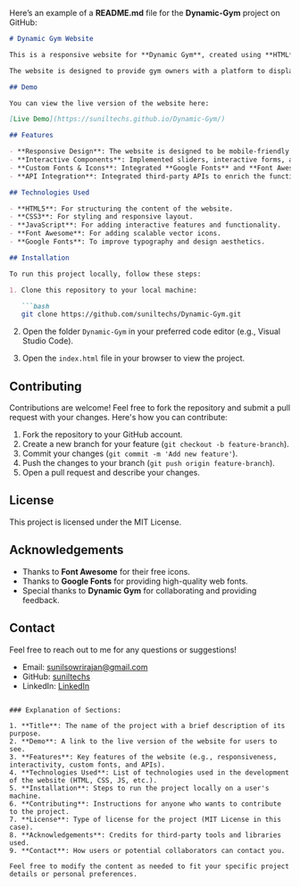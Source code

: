 Here’s an example of a **README.md** file for the **Dynamic-Gym** project on GitHub:

```markdown
# Dynamic Gym Website

This is a responsive website for **Dynamic Gym**, created using **HTML**, **CSS**, and **JavaScript**. The website showcases a user-friendly and visually appealing design, offering various interactive features for potential clients. 

The website is designed to provide gym owners with a platform to display services, facilities, and membership plans, while giving users an easy way to navigate and get information.

## Demo

You can view the live version of the website here:

[Live Demo](https://suniltechs.github.io/Dynamic-Gym/)

## Features

- **Responsive Design**: The website is designed to be mobile-friendly and adaptable to various screen sizes.
- **Interactive Components**: Implemented sliders, interactive forms, and animations for enhanced user experience.
- **Custom Fonts & Icons**: Integrated **Google Fonts** and **Font Awesome** icons to enhance the visual appeal.
- **API Integration**: Integrated third-party APIs to enrich the functionality of the site.

## Technologies Used

- **HTML5**: For structuring the content of the website.
- **CSS3**: For styling and responsive layout.
- **JavaScript**: For adding interactive features and functionality.
- **Font Awesome**: For adding scalable vector icons.
- **Google Fonts**: To improve typography and design aesthetics.

## Installation

To run this project locally, follow these steps:

1. Clone this repository to your local machine:

   ```bash
   git clone https://github.com/suniltechs/Dynamic-Gym.git
   ```

2. Open the folder `Dynamic-Gym` in your preferred code editor (e.g., Visual Studio Code).

3. Open the `index.html` file in your browser to view the project.

## Contributing

Contributions are welcome! Feel free to fork the repository and submit a pull request with your changes. Here's how you can contribute:

1. Fork the repository to your GitHub account.
2. Create a new branch for your feature (`git checkout -b feature-branch`).
3. Commit your changes (`git commit -m 'Add new feature'`).
4. Push the changes to your branch (`git push origin feature-branch`).
5. Open a pull request and describe your changes.

## License

This project is licensed under the MIT License.

## Acknowledgements

- Thanks to **Font Awesome** for their free icons.
- Thanks to **Google Fonts** for providing high-quality web fonts.
- Special thanks to **Dynamic Gym** for collaborating and providing feedback.

## Contact

Feel free to reach out to me for any questions or suggestions!

- Email: [sunilsowrirajan@gmail.com](mailto:sunilsowrirajan@gmail.com)
- GitHub: [suniltechs](https://github.com/suniltechs)
- LinkedIn: [LinkedIn](https://www.linkedin.com/in/sunil-sowrirajan-40548826b/)
```

### Explanation of Sections:

1. **Title**: The name of the project with a brief description of its purpose.
2. **Demo**: A link to the live version of the website for users to see.
3. **Features**: Key features of the website (e.g., responsiveness, interactivity, custom fonts, and APIs).
4. **Technologies Used**: List of technologies used in the development of the website (HTML, CSS, JS, etc.).
5. **Installation**: Steps to run the project locally on a user's machine.
6. **Contributing**: Instructions for anyone who wants to contribute to the project.
7. **License**: Type of license for the project (MIT License in this case).
8. **Acknowledgements**: Credits for third-party tools and libraries used.
9. **Contact**: How users or potential collaborators can contact you.

Feel free to modify the content as needed to fit your specific project details or personal preferences.
